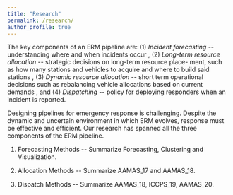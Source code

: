 ```yaml
---
title: "Research"
permalink: /research/
author_profile: true
---
```


The key components of an ERM pipeline are: (1) *Incident forecasting* -- understanding where and when incidents occur , (2) *Long-term resource allocation* -- strategic decisions on long-term resource place- ment, such as how many stations and vehicles to acquire and where to build said stations , (3) *Dynamic resource allocation* -- short term operational decisions such as rebalancing vehicle allocations based on current demands , and (4) *Dispatching* -- policy for deploying responders when an incident is reported.

Designing pipelines for emergency response is challenging. Despite the dynamic and uncertain environment in which ERM evolves, response must be effective and efficient. Our research has spanned all the three components of the ERM pipeline. 

1. Forecasting Methods -- Summarize Forecasting, Clustering and Visualization.

2. Allocation Methods -- Summarize AAMAS_17 and AAMAS_18.

3. Dispatch Methods -- Summarize AAMAS_18, ICCPS_19, AAMAS_20.

<!-- The problem is challenging because the correct answer may not only depend upon just sending the nearest emergency responder, but sometimes it may also require proactively placing emergency vehicles in regions with higher incident likelihood. Sending the nearest available responder by euclidean distance ignores road networks and their congestion, as well as where the resources are stationed. Greedily assigning resources to incidents can lead to resources being pulled away from their stations, increasing response times if an incident occurs in the future in the area where responder should be positioned. The goal of this project is to enable an ERM pipeline that solves these problem strategically.  -->

